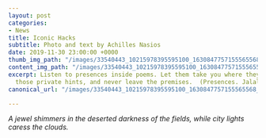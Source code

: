 ```yaml
---
layout: post
categories:
- News
title: Iconic Hacks
subtitle: Photo and text by Achilles Nasios
date: 2019-11-30 23:00:00 +0000
thumb_img_path: "/images/33540443_10215978395595100_1630847757155565568_o.jpg"
content_img_path: "/images/33540443_10215978395595100_1630847757155565568_o.jpg"
excerpt: Listen to presences inside poems. Let them take you where they will. Follow
  those private hints, and never leave the premises.  (Presences. Jalal Al-Din Rumi)
canonical_url: "/images/33540443_10215978395595100_1630847757155565568_o.jpg"

---
```

_A jewel shimmers in the deserted darkness of the fields, while city lights caress the clouds._